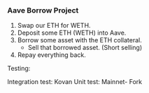 ### Aave Borrow Project
1. Swap our ETH for WETH.
2. Deposit some ETH (WETH) into Aave.
3. Borrow some asset with the ETH collateral.
    - Sell that borrowed asset. (Short selling)
4. Repay everything back.

Testing:

Integration test: Kovan
Unit test: Mainnet- Fork